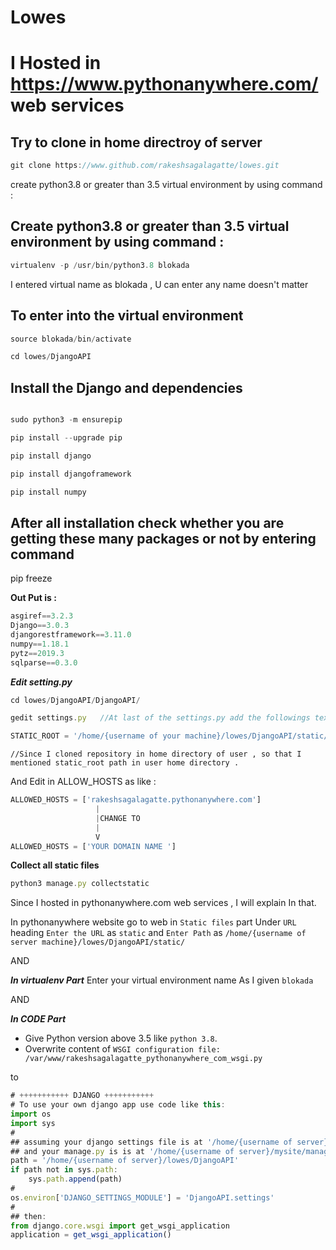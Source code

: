 # Lowes 

# I Hosted in https://www.pythonanywhere.com/ web services 

## Try to clone in home directroy of server
``` js
git clone https://www.github.com/rakeshsagalagatte/lowes.git
```


create python3.8 or greater than  3.5  virtual environment by using command :

## Create python3.8 or greater than  3.5  virtual environment by using command :

``` js
virtualenv -p /usr/bin/python3.8 blokada
```
I entered virtual name as blokada , U can enter any name doesn't matter

##  To enter into the virtual environment 

``` js
source blokada/bin/activate  

cd lowes/DjangoAPI
```

## Install the Django and dependencies

``` js

sudo python3 -m ensurepip

pip install --upgrade pip    

pip install django 

pip install djangoframework 

pip install numpy   
```

## After all installation check whether you are getting these many packages or not by entering command

pip freeze 

**Out Put is :**

``` js 
asgiref==3.2.3
Django==3.0.3
djangorestframework==3.11.0
numpy==1.18.1
pytz==2019.3
sqlparse==0.3.0
```


***Edit setting.py*** 

``` js 
cd lowes/DjangoAPI/DjangoAPI/

gedit settings.py   //At last of the settings.py add the followings text

STATIC_ROOT = '/home/{username of your machine}/lowes/DjangoAPI/static/'
```

`//Since I cloned repository in home directory of user , so that I mentioned static_root path in user home directory .`

And Edit in ALLOW_HOSTS as like :

``` js 
ALLOWED_HOSTS = ['rakeshsagalagatte.pythonanywhere.com'] 
                   |
                   |CHANGE TO 
                   |
                   V
ALLOWED_HOSTS = ['YOUR DOMAIN NAME ']                   

```




**Collect all static files**

``` js 
python3 manage.py collectstatic
```

Since I hosted in pythonanywhere.com web services , I will explain In that.

In pythonanywhere website go to web in `Static files` part  Under  `URL` heading 
`Enter the URL` as `static` and
`Enter Path` as `/home/{username of server machine}/lowes/DjangoAPI/static/`

AND 

***In virtualenv Part***
 Enter your virtual environment name As I given `blokada` 

AND 

***In CODE Part***
- Give Python version above 3.5 like `python 3.8`.
- Overwrite content of `WSGI configuration file:
/var/www/rakeshsagalagatte_pythonanywhere_com_wsgi.py` 

to 

``` js 
# +++++++++++ DJANGO +++++++++++
# To use your own django app use code like this:
import os
import sys
#
## assuming your django settings file is at '/home/{username of server}/mysite/mysite/settings.py'
## and your manage.py is is at '/home/{username of server}/mysite/manage.py'
path = '/home/{username of server}/lowes/DjangoAPI'
if path not in sys.path:
    sys.path.append(path)
#
os.environ['DJANGO_SETTINGS_MODULE'] = 'DjangoAPI.settings'
#
## then:
from django.core.wsgi import get_wsgi_application
application = get_wsgi_application()

```














